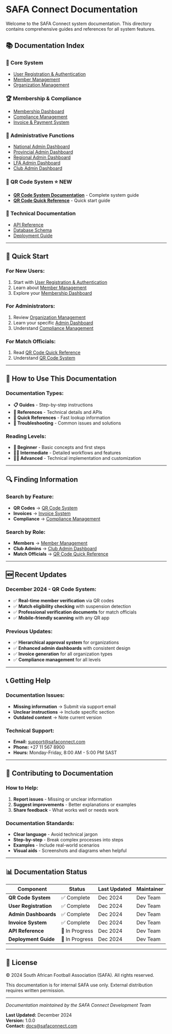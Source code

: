 # SAFA Connect Documentation

Welcome to the SAFA Connect system documentation. This directory contains comprehensive guides and references for all system features.

## 📚 Documentation Index

### **🔐 Core System**
- [User Registration & Authentication](USER_REGISTRATION.md)
- [Member Management](MEMBER_MANAGEMENT.md)
- [Organization Management](ORGANIZATION_MANAGEMENT.md)

### **🏆 Membership & Compliance**
- [Membership Dashboard](MEMBERSHIP_DASHBOARD.md)
- [Compliance Management](COMPLIANCE_MANAGEMENT.md)
- [Invoice & Payment System](INVOICE_SYSTEM.md)

### **👥 Administrative Functions**
- [National Admin Dashboard](NATIONAL_ADMIN_DASHBOARD.md)
- [Provincial Admin Dashboard](PROVINCIAL_ADMIN_DASHBOARD.md)
- [Regional Admin Dashboard](REGIONAL_ADMIN_DASHBOARD.md)
- [LFA Admin Dashboard](LFA_ADMIN_DASHBOARD.md)
- [Club Admin Dashboard](CLUB_ADMIN_DASHBOARD.md)

### **📱 QR Code System** ⭐ **NEW**
- [**QR Code System Documentation**](QR_CODE_SYSTEM.md) - Complete system guide
- [**QR Code Quick Reference**](QR_CODE_QUICK_REFERENCE.md) - Quick start guide

### **🔧 Technical Documentation**
- [API Reference](API_REFERENCE.md)
- [Database Schema](DATABASE_SCHEMA.md)
- [Deployment Guide](DEPLOYMENT_GUIDE.md)

---

## 🚀 Quick Start

### **For New Users:**
1. Start with [User Registration & Authentication](USER_REGISTRATION.md)
2. Learn about [Member Management](MEMBER_MANAGEMENT.md)
3. Explore your [Membership Dashboard](MEMBERSHIP_DASHBOARD.md)

### **For Administrators:**
1. Review [Organization Management](ORGANIZATION_MANAGEMENT.md)
2. Learn your specific [Admin Dashboard](#-administrative-functions)
3. Understand [Compliance Management](COMPLIANCE_MANAGEMENT.md)

### **For Match Officials:**
1. Read [QR Code Quick Reference](QR_CODE_QUICK_REFERENCE.md)
2. Understand [QR Code System](QR_CODE_SYSTEM.md)

---

## 📖 How to Use This Documentation

### **Documentation Types:**
- **📋 Guides** - Step-by-step instructions
- **🔧 References** - Technical details and APIs
- **📱 Quick References** - Fast lookup information
- **🚨 Troubleshooting** - Common issues and solutions

### **Reading Levels:**
- **👶 Beginner** - Basic concepts and first steps
- **👨‍💼 Intermediate** - Detailed workflows and features
- **👨‍💻 Advanced** - Technical implementation and customization

---

## 🔍 Finding Information

### **Search by Feature:**
- **QR Codes** → [QR Code System](QR_CODE_SYSTEM.md)
- **Invoices** → [Invoice System](INVOICE_SYSTEM.md)
- **Compliance** → [Compliance Management](COMPLIANCE_MANAGEMENT.md)

### **Search by Role:**
- **Members** → [Member Management](MEMBER_MANAGEMENT.md)
- **Club Admins** → [Club Admin Dashboard](CLUB_ADMIN_DASHBOARD.md)
- **Match Officials** → [QR Code Quick Reference](QR_CODE_QUICK_REFERENCE.md)

---

## 🆕 Recent Updates

### **December 2024 - QR Code System:**
- ✅ **Real-time member verification** via QR codes
- ✅ **Match eligibility checking** with suspension detection
- ✅ **Professional verification documents** for match officials
- ✅ **Mobile-friendly scanning** with any QR app

### **Previous Updates:**
- ✅ **Hierarchical approval system** for organizations
- ✅ **Enhanced admin dashboards** with consistent design
- ✅ **Invoice generation** for all organization types
- ✅ **Compliance management** for all levels

---

## 📞 Getting Help

### **Documentation Issues:**
- **Missing information** → Submit via support email
- **Unclear instructions** → Include specific section
- **Outdated content** → Note current version

### **Technical Support:**
- **Email:** support@safaconnect.com
- **Phone:** +27 11 567 8900
- **Hours:** Monday-Friday, 8:00 AM - 5:00 PM SAST

---

## 🔄 Contributing to Documentation

### **How to Help:**
1. **Report issues** - Missing or unclear information
2. **Suggest improvements** - Better explanations or examples
3. **Share feedback** - What works well or needs work

### **Documentation Standards:**
- **Clear language** - Avoid technical jargon
- **Step-by-step** - Break complex processes into steps
- **Examples** - Include real-world scenarios
- **Visual aids** - Screenshots and diagrams when helpful

---

## 📊 Documentation Status

| Component | Status | Last Updated | Maintainer |
|-----------|--------|--------------|------------|
| **QR Code System** | ✅ Complete | Dec 2024 | Dev Team |
| **User Registration** | ✅ Complete | Dec 2024 | Dev Team |
| **Admin Dashboards** | ✅ Complete | Dec 2024 | Dev Team |
| **Invoice System** | ✅ Complete | Dec 2024 | Dev Team |
| **API Reference** | 🔄 In Progress | Dec 2024 | Dev Team |
| **Deployment Guide** | 🔄 In Progress | Dec 2024 | Dev Team |

---

## 📄 License

© 2024 South African Football Association (SAFA). All rights reserved.

This documentation is for internal SAFA use only. External distribution requires written permission.

---

*Documentation maintained by the SAFA Connect Development Team*

**Last Updated:** December 2024  
**Version:** 1.0.0  
**Contact:** docs@safaconnect.com

